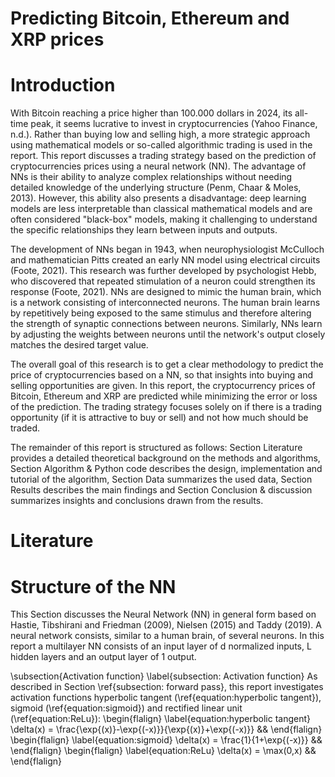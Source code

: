 # Predicting Bitcoin, Ethereum and XRP prices

# Introduction
With Bitcoin reaching a price higher than 100.000 dollars in 2024, its all-time peak, it seems lucrative to invest in cryptocurrencies (Yahoo Finance, n.d.). Rather than buying low and selling high, a more strategic approach using mathematical models or so-called algorithmic trading is used in the report. This report discusses a trading strategy based on the prediction of cryptocurrencies prices using a neural network (NN). The advantage of NNs is their ability to analyze complex relationships without needing detailed knowledge of the underlying structure (Penm, Chaar \& Moles, 2013). However, this ability also presents a disadvantage: deep learning models are less interpretable than classical mathematical models and are often considered "black-box" models, making it challenging to understand the specific relationships they learn between inputs and outputs.

The development of NNs began in 1943, when neurophysiologist McCulloch and mathematician Pitts created an early NN model using electrical circuits (Foote, 2021). This research was further developed by psychologist Hebb, who discovered that repeated stimulation of a neuron could strengthen its response (Foote, 2021). NNs are designed to mimic the human brain, which is a network consisting of interconnected neurons. The human brain learns by repetitively being exposed to the same stimulus and therefore altering the strength of synaptic connections between neurons. Similarly, NNs learn by adjusting the weights between neurons until the network's output closely matches the desired target value. 

The overall goal of this research is to get a clear methodology to predict the price of cryptocurrencies based on a NN, so that insights into buying and selling opportunities are given. In this report, the cryptocurrency prices of Bitcoin, Ethereum and XRP are predicted while minimizing the error or loss of the prediction. The trading strategy focuses solely on if there is a trading opportunity (if it is attractive to buy or sell) and not how much should be traded.

The remainder of this report is structured as follows: Section Literature provides a detailed theoretical background on the methods and algorithms, Section Algorithm & Python code describes the design, implementation and tutorial of the algorithm, Section Data summarizes the used data, Section Results describes the main findings and Section Conclusion & discussion summarizes insights and conclusions drawn from the results.

# Literature
# Structure of the NN
This Section discusses the Neural Network (NN) in general form based on Hastie, Tibshirani and Friedman (2009), Nielsen (2015) and Taddy (2019). A neural network consists, similar to a human brain,
of several neurons. In this report a multilayer NN consists of an input layer of d normalized inputs, L hidden layers and an output layer of 1 output.

\subsection{Activation function}
\label{subsection: Activation function}
As described in Section \ref{subsection: forward pass}, this report investigates activation functions hyperbolic tangent (\ref{equation:hyperbolic tangent}), sigmoid (\ref{equation:sigmoid}) and rectified linear unit (\ref{equation:ReLu}):
\begin{flalign}
\label{equation:hyperbolic tangent}
\delta(x) = \frac{\exp{(x)}-\exp{(-x)}}{\exp{(x)}+\exp{(-x)}}  &&
\end{flalign}
\begin{flalign}
\label{equation:sigmoid}
\delta(x) = \frac{1}{1+\exp{(-x)}}  &&
\end{flalign}
\begin{flalign}
\label{equation:ReLu}
\delta(x) = \max(0,x)  &&
\end{flalign}
